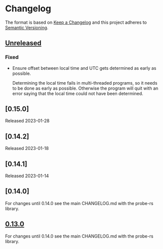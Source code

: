 # Changelog

The format is based on [Keep a Changelog](https://keepachangelog.com/en/1.0.0/)
and this project adheres to [Semantic Versioning](https://semver.org/spec/v2.0.0.html).

## [Unreleased]
### Fixed

- Ensure offset between local time and UTC gets determined as early as possible.

  Determining the local time fails in multi-threaded programs, so it needs to be
  done as early as possible. Otherwise the program will quit with an error saying that the local time could not have been determined.

## [0.15.0]

Released 2023-01-28



## [0.14.2]

Released 2023-01-18

## [0.14.1]

Released 2023-01-14

## [0.14.0]

For changes until 0.14.0 see the main CHANGELOG.md with the probe-rs library.

## [0.13.0]

For changes until 0.14.0 see the main CHANGELOG.md with the probe-rs library.

[unreleased]: https://github.com/probe-rs/probe-rs/compare/v0.15.0...master
[v0.15.0]: https://github.com/probe-rs/probe-rs/compare/v0.14.2...v0.15.0
[v0.14.2]: https://github.com/probe-rs/probe-rs/compare/v0.14.1...v0.14.2
[v0.14.1]: https://github.com/probe-rs/probe-rs/compare/v0.13.0...v0.14.1
[0.13.0]: https://github.com/probe-rs/probe-rs/releases/tag/v0.13.0
